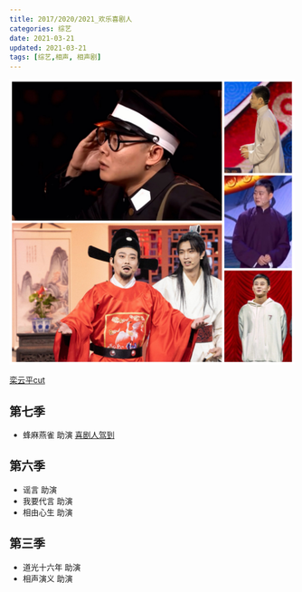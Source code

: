```yaml
---
title: 2017/2020/2021_欢乐喜剧人
categories: 综艺
date: 2021-03-21
updated: 2021-03-21
tags: [综艺,相声, 相声剧]
---
```


![](https://raw.githubusercontent.com/rhenginium/image/main/Collage_20210325_093734.jpg)

 [栾云平cut](https://b23.tv/BV1Ff4y1679o/p1 )

## 第七季

+ 蜂麻燕雀 助演 [喜剧人驾到](https://m.weibo.cn/5126735993/4617305805298269) 

## 第六季
+ 谣言 助演
+ 我要代言 助演
+ 相由心生 助演 

## 第三季
+ 道光十六年 助演 
+ 相声演义 助演